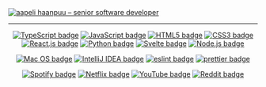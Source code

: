 <a href="https://github.com/aapzu/github-contribution-widget">
     <img
     title="The background of this banner is dynamically built based on my Github contribution history! Check https://github.com/aapzu/github-contribution-widget"
          alt="aapeli haanpuu – senior software developer"
          src="https://github-contributions-widget.vercel.app?username=aapzu&imageFormat=png"
     />
</a>


---

<p align="center">
   <a 
        href="https://www.typescriptlang.org"
    ><img 
        alt="TypeScript badge" 
        src="https://img.shields.io/badge/TypeScript-007ACC?style=for-the-badge&logo=typescript&logoColor=white" 
    /></a>
   <a 
        href="https://developer.mozilla.org/en-US/docs/Web/JavaScript"
    ><img 
        alt="JavaScript badge" 
        src="https://img.shields.io/badge/JavaScript-323330?style=for-the-badge&logo=javascript&logoColor=F7DF1E"
    /></a>
   <a 
        href="https://html.spec.whatwg.org/multipage/"
    ><img 
        alt="HTML5 badge" 
        src="https://img.shields.io/badge/HTML5-E34F26?style=for-the-badge&logo=html5&logoColor=white"
    /></a>
   <a 
        href="https://developer.mozilla.org/en-US/docs/Web/CSS"
    ><img 
        alt="CSS3 badge" 
        src="https://img.shields.io/badge/CSS3-1572B6?style=for-the-badge&logo=css3&logoColor=white"
    /></a>
   <a 
        href="https://reactjs.org/"
    ><img 
        alt="React.js badge" 
        src="https://img.shields.io/badge/React-20232A?style=for-the-badge&logo=react&logoColor=61DAFB"
    /></a>
   <a 
        href="https://www.python.org/"
    ><img 
        alt="Python badge" 
        src="https://img.shields.io/badge/Python-FFD43B?style=for-the-badge&logo=python&logoColor=blue"
    /></a>
   <a 
        href="https://svelte.dev/"
    ><img 
        alt="Svelte badge" 
        src="https://img.shields.io/badge/Svelte-4A4A55?style=for-the-badge&logo=svelte&logoColor=FF3E00"
    /></a>
   <a 
        href="https://nodejs.org/en/"
    ><img 
        alt="Node.js badge" 
        src="https://img.shields.io/badge/Node.js-339933?style=for-the-badge&logo=nodedotjs&logoColor=white"
    /></a>
</p>

<p align="center">
   <a 
        href="https://www.apple.com/macos/"
    ><img 
        alt="Mac OS badge" 
        src="https://img.shields.io/badge/mac%20os-000000?style=for-the-badge&logo=apple&logoColor=white"
    /></a>
   <a 
        href="https://www.jetbrains.com/idea/"
    ><img 
        alt="IntelliJ IDEA badge" 
        src="https://img.shields.io/badge/IntelliJ_IDEA-000000.svg?style=for-the-badge&logo=intellij-idea&logoColor=white"
    /></a>
   <a 
        href="https://eslint.org/"
    ><img 
        alt="eslint badge" 
        src="https://img.shields.io/badge/eslint-3A33D1?style=for-the-badge&logo=eslint&logoColor=white"
    /></a>
   <a 
        href="https://prettier.io/"
    ><img 
        alt="prettier badge" 
        src="https://img.shields.io/badge/prettier-1A2C34?style=for-the-badge&logo=prettier&logoColor=F7BA3E"
    /></a>
</p>

<p align="center">
   <a 
        href="https://spotify.com/"
    ><img 
        alt="Spotify badge" 
        src="https://img.shields.io/badge/Spotify-1ED760?&style=for-the-badge&logo=spotify&logoColor=white" 
    /></a>
   <a 
        href="https://netflix.com/"
    ><img 
        alt="Netflix badge" 
        src="https://img.shields.io/badge/Netflix-E50914?style=for-the-badge&logo=netflix&logoColor=white" 
    /></a>
   <a 
        href="https://youtube.com/"
    ><img 
        alt="YouTube badge" 
        src="https://img.shields.io/badge/YouTube-FF0000?style=for-the-badge&logo=youtube&logoColor=white" 
    /></a>
   <a 
        href="https://reddit.com/"
    ><img 
        alt="Reddit badge" 
        src="https://img.shields.io/badge/Reddit-FF4500?style=for-the-badge&logo=reddit&logoColor=white" 
    /></a>
</p>
